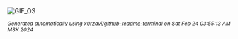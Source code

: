 <div align="justify">
<picture>
    <source media="(prefers-color-scheme: dark)" srcset="https://i.ibb.co/tM0GJ2r/output-gif.gif">
    <source media="(prefers-color-scheme: light)" srcset="https://i.ibb.co/tM0GJ2r/output-gif.gif">
    <img alt="GIF_OS" src="https://i.ibb.co/tM0GJ2r/output-gif.gif">
</picture>

<sub><i>Generated automatically using [x0rzavi/github-readme-terminal](https://github.com/x0rzavi/github-readme-terminal) on Sat Feb 24 03:55:13 AM MSK 2024</i></sub>

</div>

<!-- Image deletion URL: https://ibb.co/SXkj3mC/fe8eb64f24d471060f6abfef56cb5eea -->